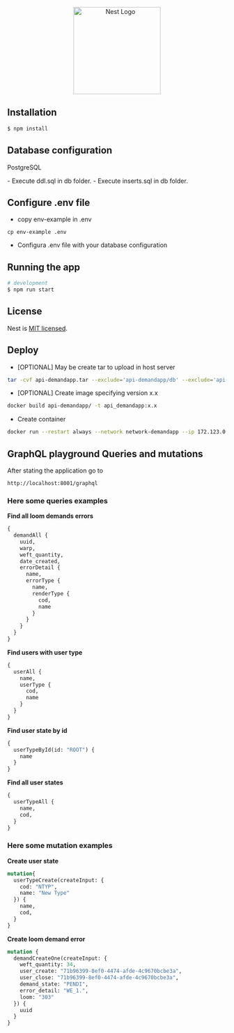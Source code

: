 <p align="center">
  <a href="http://nestjs.com/" target="blank"><img src="https://nestjs.com/img/logo-small.svg" width="200" alt="Nest Logo" /></a>
</p>

[circleci-image]: https://img.shields.io/circleci/build/github/nestjs/nest/master?token=abc123def456
[circleci-url]: https://circleci.com/gh/nestjs/nest

## Installation

```bash
$ npm install
```

## Database configuration
<p>PostgreSQL</p>
- Execute ddl.sql in db folder.
- Execute inserts.sql in db folder.

## Configure .env file
- copy env-example in .env
```
cp env-example .env
``` 

- Configura .env file with your database configuration


## Running the app

```bash
# development
$ npm run start
```

## License

Nest is [MIT licensed](LICENSE).

## Deploy
- [OPTIONAL] May be create tar to upload in host server
````bash
tar -cvf api-demandapp.tar --exclude='api-demandapp/db' --exclude='api-demandapp/node_modules' --exclude='api-demandapp/.git' api-demandapp/
````
  
- [OPTIONAL] Create image specifying version x.x
````bash
docker build api-demandapp/ -t api_demandapp:x.x
````

- Create container
````bash
docker run --restart always --network network-demandapp --ip 172.123.0.5 --name api_demandapp -p 8001:8001 -d api_demandapp:v.v
````

## GraphQL playground Queries and mutations
After stating the application go to 
```
http://localhost:8001/graphql
```

### Here some queries examples

**Find all loom demands errors**
```graphql
{
  demandAll {
    uuid,
    warp,
    weft_quantity,
    date_created,
    errorDetail {
      name,
      errorType {
        name,
        renderType {
          cod,
          name
        }
      }
    }
  }
}
```

**Find users with user type**

```graphql
{
  userAll {
    name,
    userType {
      cod,
      name
    }
  }
}
```

**Find user state by id**

```graphql
{
  userTypeById(id: "ROOT") {
    name
  }
}
```

**Find all user states**

```graphql
{
  userTypeAll {
    name,
    cod,
  }
}
```

### Here some mutation examples

**Create user state**
```graphql
mutation{
  userTypeCreate(createInput: {
    cod: "NTYP",
    name: "New Type"
  }) {
    name,
    cod,
  }
}
```

**Create loom demand error**
```graphql
mutation {
  demandCreateOne(createInput: {
    weft_quantity: 34,
    user_create: "71b96399-8ef0-4474-afde-4c9670bcbe3a",
    user_close: "71b96399-8ef0-4474-afde-4c9670bcbe3a",
    demand_state: "PENDI",
    error_detail: "WE_1.",
    loom: "303"
  }) {
    uuid
  }
}
```